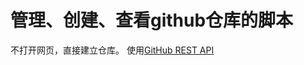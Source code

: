 # 管理、创建、查看github仓库的脚本
不打开网页，直接建立仓库。
使用[GitHub REST API](https://docs.github.com/en/free-pro-team@latest/rest)